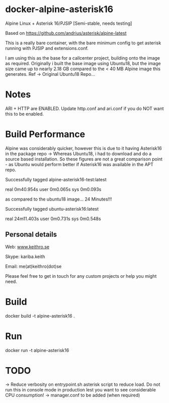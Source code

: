 # docker-alpine-asterisk16
Alpine Linux + Asterisk 16/PJSIP [Semi-stable, needs testing]

Based on https://github.com/andrius/asterisk/alpine-latest

This is a really bare container, with the bare minimum config to get asterisk running with PJSIP and extensions.conf.

I am using this as the base for a callcenter project, building onto the image as required.
Originally i built the base image using Ubuntu18, but the image size came up to nearly 2.18 GB compared to the < 40 MB Alpine image this generates.
Ref -> Original Ubuntu18 Repo...


# Notes
ARI + HTTP are ENABLED. Update http.conf and ari.conf if you do NOT want this to be enabled.

# Build Performance
Alpine was considerably quicker, however this is due to it having Asterisk16 in the package repo -> Whereas Ubuntu18, i had to download and do a source based installation.
So these figures are not a great comparison point - as Ubuntu would perform better if Asterisk16 was available in the APT repo.


Successfully tagged alpine-asterisk16-test:latest

real	0m40.954s
user	0m0.065s
sys	0m0.093s

as compared to the ubuntu18 image... 24 Minutes!!!

Successfully tagged ubuntu-asterisk16:latest

real	24m11.403s
user	0m0.731s
sys	0m0.548s



## Personal details

Web: www.keithro.se

Skype: kariba.keith

Email: me(at)keithro(dot)se

Please feel free to get in touch for any custom projects or help you might need.

# Build
docker build -t alpine-asterisk16 .

# Run
docker run -t alpine-asterisk16


# TODO
 -> Reduce verbosity on entrypoint.sh asterisk script to reduce load. Do not run this in console mode in production lest you want to see considerable CPU consumption!
 -> manager.conf to be added (when required)
